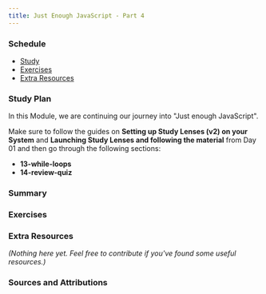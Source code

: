 ```yaml
---
title: Just Enough JavaScript - Part 4
---
```


### Schedule

  - [Study](#study-plan-NN)
  - [Exercises](#exercises-NN)
  - [Extra Resources](#extra-resources-NN)

### Study Plan

  In this Module, we are continuing our journey into "Just enough JavaScript".

  Make sure to follow the guides on **Setting up Study Lenses (v2) on your System** and **Launching Study Lenses and following the material** from Day 01 and then go through the following sections:

  - **13-while-loops**
  - **14-review-quiz**

### Summary

### Exercises

  <!-- WDX:META:PROGRESS:task=Explore the '13-while-loops' section of 'Just Enough JavaScript' -->

  <!-- WDX:META:PROGRESS:task=Explore the '14-review-quiz' section of 'Just Enough JavaScript' -->

### Extra Resources

  _(Nothing here yet. Feel free to contribute if you've found some useful resources.)_

### Sources and Attributions